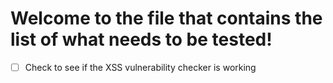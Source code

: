 # Welcome to the file that contains the list of what needs to be tested!
- [ ] Check to see if the XSS vulnerability checker is working
